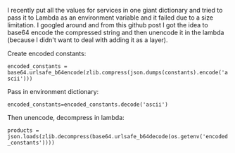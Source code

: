 I recently put all the values for services in one giant dictionary and tried to pass it to Lambda as an environment variable
and it failed due to a size limitation.  I googled around and from this github post I got the idea to base64 encode the compressed
string and then unencode it in the lambda (because I didn't want to deal with adding it as a layer).

Create encoded constants:

`encoded_constants = base64.urlsafe_b64encode(zlib.compress(json.dumps(constants).encode('ascii')))`

Pass in environment dictionary:

`encoded_constants=encoded_constants.decode('ascii')`

Then unencode, decompress in lambda:

`products = json.loads(zlib.decompress(base64.urlsafe_b64decode(os.getenv('encoded_constants'))))`
